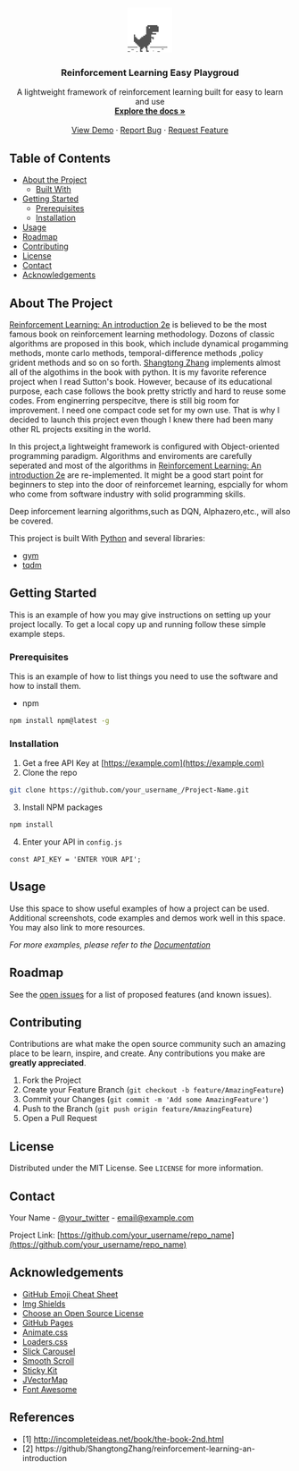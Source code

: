 <!-- PROJECT LOGO -->
<br />
<p align="center">
  <a href="https://github/luxunxiansheng">
    <img src="images/dino.png" alt="Logo" width="80" height="80">
  </a>

  <h3 align="center">Reinforcement Learning Easy Playgroud</h3>

  <p align="center">
    A lightweight framework of reinforcement learning built for easy to learn and use  
    <br />
    <a href="https://github.com/othneildrew/Best-README-Template"><strong>Explore the docs »</strong></a>
    <br />
    <br />
    <a href="https://github.com/othneildrew/Best-README-Template">View Demo</a>
    ·
    <a href="https://github.com/othneildrew/Best-README-Template/issues">Report Bug</a>
    ·
    <a href="https://github.com/othneildrew/Best-README-Template/issues">Request Feature</a>
  </p>
</p>


<!-- TABLE OF CONTENTS -->
## Table of Contents

* [About the Project](#about-the-project)
  * [Built With](#built-with)
* [Getting Started](#getting-started)
  * [Prerequisites](#prerequisites)
  * [Installation](#installation)
* [Usage](#usage)
* [Roadmap](#roadmap)
* [Contributing](#contributing)
* [License](#license)
* [Contact](#contact)
* [Acknowledgements](#acknowledgements)

## About The Project

[Reinforcement Learning: An introduction 2e](1) is believed to be the most famous book on reinforcement learning methodology. Dozons of classic algorithms are proposed in this book, which include dynamical progamming methods, monte carlo methods, temporal-difference  methods ,policy grident methods and so on so forth.  [Shangtong Zhang](2) implements almost all of the algothims in the book with python. It is my favorite reference project when I read Sutton's book. However, because of its educational purpose, each case follows the book pretty strictly and hard to reuse some codes. From enginerring perspecitve, there is still big room for improvement. I need one compact code set for my own use. That is why I decided to launch this project even though I knew there had been many other RL projects exsiting in the world.

In this project,a lightweight framework is configured with Object-oriented programming paradigm. Algorithms and enviroments are carefully seperated and most of the algorithms in [Reinforcement Learning: An introduction 2e](1) are re-implemented. It might be a good start point for beginners to step into the door of reinforcemet learning, espcially for whom who come from software industry with solid programming skills.

Deep inforcement learning algorithms,such as DQN, Alphazero,etc., will also be covered.

This project is built With [Python](www.python.org) and several libraries:

* [gym](http://openai.com)
* [tqdm]()


## Getting Started

This is an example of how you may give instructions on setting up your project locally.
To get a local copy up and running follow these simple example steps.

### Prerequisites

This is an example of how to list things you need to use the software and how to install them.
* npm
```sh
npm install npm@latest -g
```

### Installation

1. Get a free API Key at [https://example.com](https://example.com)
2. Clone the repo
```sh
git clone https://github.com/your_username_/Project-Name.git
```
3. Install NPM packages
```sh
npm install
```
4. Enter your API in `config.js`
```JS
const API_KEY = 'ENTER YOUR API';
```



<!-- USAGE EXAMPLES -->
## Usage

Use this space to show useful examples of how a project can be used. Additional screenshots, code examples and demos work well in this space. You may also link to more resources.

_For more examples, please refer to the [Documentation](https://example.com)_



<!-- ROADMAP -->
## Roadmap

See the [open issues](https://github.com/othneildrew/Best-README-Template/issues) for a list of proposed features (and known issues).



<!-- CONTRIBUTING -->
## Contributing

Contributions are what make the open source community such an amazing place to be learn, inspire, and create. Any contributions you make are **greatly appreciated**.

1. Fork the Project
2. Create your Feature Branch (`git checkout -b feature/AmazingFeature`)
3. Commit your Changes (`git commit -m 'Add some AmazingFeature'`)
4. Push to the Branch (`git push origin feature/AmazingFeature`)
5. Open a Pull Request



<!-- LICENSE -->
## License

Distributed under the MIT License. See `LICENSE` for more information.



<!-- CONTACT -->
## Contact

Your Name - [@your_twitter](https://twitter.com/your_username) - email@example.com

Project Link: [https://github.com/your_username/repo_name](https://github.com/your_username/repo_name)



<!-- ACKNOWLEDGEMENTS -->
## Acknowledgements
* [GitHub Emoji Cheat Sheet](https://www.webpagefx.com/tools/emoji-cheat-sheet)
* [Img Shields](https://shields.io)
* [Choose an Open Source License](https://choosealicense.com)
* [GitHub Pages](https://pages.github.com)
* [Animate.css](https://daneden.github.io/animate.css)
* [Loaders.css](https://connoratherton.com/loaders)
* [Slick Carousel](https://kenwheeler.github.io/slick)
* [Smooth Scroll](https://github.com/cferdinandi/smooth-scroll)
* [Sticky Kit](http://leafo.net/sticky-kit)
* [JVectorMap](http://jvectormap.com)
* [Font Awesome](https://fontawesome.com)



## References
* [1] http://incompleteideas.net/book/the-book-2nd.html 
* [2] https://github/ShangtongZhang/reinforcement-learning-an-introduction 

